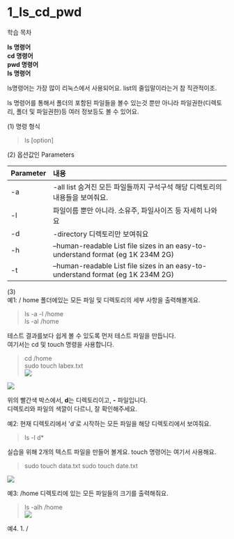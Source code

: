 # 1\_ls\_cd\_pwd

학습 목차

**ls 명령어   
cd 명령어  
pwd 명령어  
ls 명령어**

ls명령어는 가장 많이 리눅스에서 사용되어요. list의 줄임말이라는거 참 직관적이조.

ls 명령어를 통해서 폴더의 포함된 파일들을 볼수 있는것 뿐만 아니라 파일권한\(디렉토리, 폴더 및 파일권한\)등 여러 정보등도 볼 수 있어요.

\(1\) 명령 형식

> ls \[option\]

\(2\) 옵션값인 Parameters

| Parameter | 내용 |
| :--- | :--- |
| -a | -all list 숨겨진 모든 파일들까지 구석구석 해당 디렉토리의 내용들을 보여줘요. |
| -l | 파일이름 뿐만 아니라. 소유주, 파일사이즈 등 자세히 나와요 |
| -d | -directory 디렉토리만 보여줘요 |
| -h | –human-readable List file sizes in an easy-to-understand format \(eg 1K 234M 2G\) |
| -t | –human-readable List file sizes in an easy-to-understand format \(eg 1K 234M 2G\) |

\(3\)  
예1: / home 폴더에있는 모든 파일 및 디렉토리의 세부 사항을 출력해볼게요.

> ls -a -l /home  
> ls -al /home

테스트 결과를보다 쉽게 ​​볼 수 있도록 먼저 테스트 파일을 만듭니다.  
여기서는 cd 및 touch 명령을 사용합니다.

> cd /home  
> sudo touch labex.txt  
> ![](https://labex.io/upload/T/E/K/Rk1kvFP4ITAw.png)

![](https://labex.io/upload/S/D/N/L7aY20UTiKUD.png)

위의 빨간색 박스에서, **d**는 디렉토리이고, **-** 파일입니다.  
디렉토리와 파일의 색깔이 다르니, 잘 확인해주세요.

예2: 현재 디렉토리에서 'd'로 시작하는 모든 파일을 해당 디렉토리에서 보여줘요.

> ls -l d\*

실습을 위해 2개의 텍스트 파일을 만들어 볼게요. touch 명령어는 여기서 사용해요.

> sudo touch data.txt sudo touch date.txt

![](https://labex.io/upload/U/S/R/3VBtEbGpyc3f.png)

예3: /home 디렉토리에 있는 모든 파일들의 크기를 출력해줘요.

> ls -alh /home  
> ![](https://labex.io/upload/U/I/X/kuXClZ2sh8m1.png)

예4. 1. /


